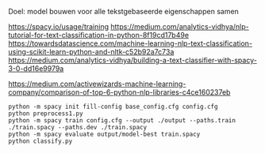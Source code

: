 Doel: model bouwen voor alle tekstgebaseerde eigenschappen samen

<https://spacy.io/usage/training>
<https://medium.com/analytics-vidhya/nlp-tutorial-for-text-classification-in-python-8f19cd17b49e>
<https://towardsdatascience.com/machine-learning-nlp-text-classification-using-scikit-learn-python-and-nltk-c52b92a7c73a>
<https://medium.com/analytics-vidhya/building-a-text-classifier-with-spacy-3-0-dd16e9979a>

<https://medium.com/activewizards-machine-learning-company/comparison-of-top-6-python-nlp-libraries-c4ce160237eb>

```
python -m spacy init fill-config base_config.cfg config.cfg
python preprocess1.py
python -m spacy train config.cfg --output ./output --paths.train ./train.spacy --paths.dev ./train.spacy
python -m spacy evaluate output/model-best train.spacy
python classify.py
```